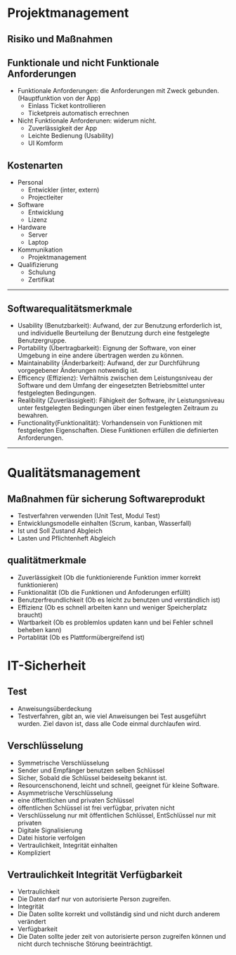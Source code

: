 # Projektmanagement
## Risiko und Maßnahmen
## Funktionale und nicht Funktionale Anforderungen
 - Funktionale Anforderungen: die Anforderungen mit Zweck gebunden. (Hauptfunktion von der App)
   - Einlass Ticket kontrollieren
   - Ticketpreis automatisch errechnen
 - Nicht Funktionale Anforderunen: widerum nicht.
   - Zuverlässigkeit der App
   - Leichte Bedienung (Usability)
   - UI Komform
## Kostenarten
 - Personal
   - Entwickler (inter, extern)
   - Projectleiter
 - Software
   - Entwicklung
   - Lizenz
 - Hardware
   - Server
   - Laptop
 - Kommunikation
   - Projektmanagement
 - Qualifizierung
   - Schulung
   - Zertifikat
------------------------------------------------------------------------
## Softwarequalitätsmerkmale
 - Usability (Benutzbarkeit):
Aufwand, der zur Benutzung erforderlich ist, und individuelle Beurteilung der Benutzung durch eine festgelegte Benutzergruppe.
 - Portability (Übertragbarkeit):
Eignung der Software, von einer Umgebung in eine andere übertragen werden zu können.
 - Maintainability (Änderbarkeit):
Aufwand, der zur Durchführung vorgegebener Änderungen notwendig ist.
 - Efficency (Effizienz):
Verhältnis zwischen dem Leistungsniveau der Software und dem Umfang der eingesetzten Betriebsmittel unter festgelegten Bedingungen.
 - Realibility (Zuverlässigkeit):
Fähigkeit der Software, ihr Leistungsniveau unter festgelegten Bedingungen über einen festgelegten Zeitraum zu bewahren.
 - Functionality(Funktionalität):
Vorhandensein von Funktionen mit festgelegten Eigenschaften. Diese Funktionen erfüllen die definierten Anforderungen.

------------------------------------------------------------------------

# Qualitätsmanagement
## Maßnahmen für sicherung Softwareprodukt
 - Testverfahren verwenden (Unit Test, Modul Test)
 - Entwicklungsmodelle einhalten (Scrum, kanban, Wasserfall)
 - Ist und Soll Zustand Abgleich
 - Lasten und Pflichtenheft Abgleich
## qualitätmerkmale
 - Zuverlässigkeit (Ob die funktionierende Funktion immer korrekt funktionieren)
 - Funktionalität (Ob die Funktionen und Anfoderungen erfüllt)
 - Benutzerfreundlichkeit (Ob es leicht zu benutzen und verständlich ist)
 - Effizienz (Ob es schnell arbeiten kann und weniger Speicherplatz braucht)
 - Wartbarkeit (Ob es problemlos updaten kann und bei Fehler schnell beheben kann)
 - Portablität (Ob es Plattformübergreifend ist)

# IT-Sicherheit
## Test
 - Anweisungsüberdeckung
  - Testverfahren, gibt an, wie viel Anweisungen bei Test ausgeführt wurden. Ziel davon ist, dass alle Code einmal durchlaufen wird.
## Verschlüsselung
 - Symmetrische Verschlüsselung
  - Sender und Empfänger benutzen selben Schlüssel
  - Sicher, Sobald die Schlüssel beideseitg bekannt ist.
  - Resourcenschonend, leicht und schnell, geeignet für kleine Software.
 - Asymmetrische Verschlüsselung
  - eine öffentlichen und privaten Schlüssel
  - öffentlichen Schlüssel ist frei verfügbar, privaten nicht
  - Verschlüsselung nur mit öffentlichen Schlüssel, EntSchlüssel nur mit privaten
 - Digitale Signalisierung
  - Datei historie verfolgen
  - Vertraulichkeit, Integrität einhalten
  - Kompliziert

## Vertraulichkeit Integrität Verfügbarkeit
 - Vertraulichkeit
  - Die Daten darf nur von autorisierte Person zugreifen.
 - Integrität
  - Die Daten sollte korrekt und vollständig sind und nicht durch anderem verändert
 - Verfügbarkeit
  - Die Daten sollte jeder zeit von autorisierte person zugreifen können und nicht durch technische Störung beeinträchtigt.